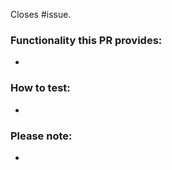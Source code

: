 Closes #issue.

### Functionality this PR provides:

* 

### How to test:

* 

### Please note:

* 

